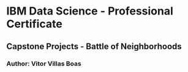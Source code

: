 # IBM Data Science - Professional Certificate
## Capstone Projects - Battle of Neighborhoods
### Author: Vitor Villas Boas
